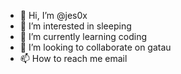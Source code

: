 - 👋 Hi, I’m @jes0x
- 👀 I’m interested in sleeping
- 🌱 I’m currently learning coding
- 💞️ I’m looking to collaborate on gatau
- 📫 How to reach me email

<!---
jes0x/jes0x is a ✨ special ✨ repository because its `README.md` (this file) appears on your GitHub profile.
You can click the Preview link to take a look at your changes.
--->
